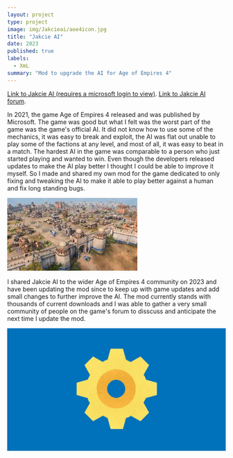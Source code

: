 ```yaml
---
layout: project
type: project
image: img/Jakcieai/aoe4icon.jpg
title: "Jakcie AI"
date: 2023
published: true
labels:
  - XmL
summary: "Mod to upgrade the AI for Age of Empires 4"
---
```


[Link to Jakcie AI (requires a microsoft login to view)](https://www.ageofempires.com/mods/details/169622/).
[Link to Jakcie AI forum](https://forums.ageofempires.com/t/jakcie-a-i-actual-ai-improvements/232879).

In 2021, the game Age of Empires 4 released and was published by Microsoft. The game was good but what I felt was the worst part of the game was the game's official AI. It did not know how to use some of the mechanics, it was easy to break and exploit, the AI was flat out unable to play some of the factions at any level, and most of all, it was easy to beat in a match. The hardest AI in the game was comparable to a person who just started playing and wanted to win. Even though the developers released updates to make the AI play better I thought I could be able to improve it myself. So I made and shared my own mod for the game dedicated to only fixing and tweaking the AI to make it able to play better against a human and fix long standing bugs. 

<img class="img-fluid" src="img/Jakcieai/gameplay.jpg">

I shared Jakcie AI to the wider Age of Empires 4 community on 2023 and have been updating the mod since to keep up with game updates and add small changes to further improve the AI. The mod currently stands with thousands of current downloads and I was able to gather a very small community of people on the game's forum to disscuss and anticipate the next time I update the mod. 

<img class="img-fluid" src="img/Jakcieai/JakcieAIThumnail.jpeg">
